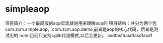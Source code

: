 # simpleaop
项目简介：一个最简版的aop实现就是用来理解aop的
项目结构：共分为两个包com.zcm.simple.aop，com.zcm.aop.demo,前者是aop的核心代码，后者是测试用的
note:目前只支持cglib代理模式,以后会更新。
asdfasfdasdfasdfasdf